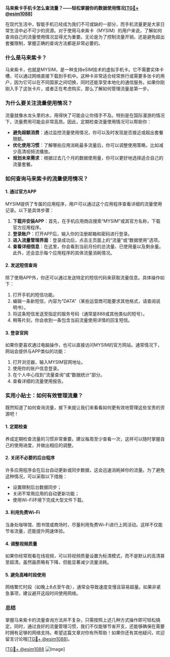 **马来紫卡手机卡怎么查流量？——轻松掌握你的数据使用情况[[TG💪+ @esim1088](https://t.me/s/esim1088)]**

在现代生活中，智能手机已经成为我们不可或缺的一部分，而手机流量更是大家日常生活中必不可少的资源。对于使用马来紫卡（MYSIM）的用户来说，了解如何查询自己的流量使用情况显得尤为重要。无论是为了控制流量开销，还是避免超出套餐限制，掌握正确的查询方法都是非常必要的。

### **什么是马来紫卡？**
马来紫卡，也就是MYSIM，是一种支持eSIM技术的虚拟手机卡。它不需要实体卡槽，可以通过网络直接下载到手机中。这种卡非常适合经常旅行或需要多张卡的用户，因为它可以在不同国家之间切换，同时还能享受本地化的通信服务。如果你刚刚入手了这张卡片，或者正在考虑购买，那么了解如何管理流量是第一步。

### **为什么要关注流量使用情况？**
流量就像水龙头里的水，用得快了可能会让你措手不及。特别是在国际漫游的情况下，流量费用可能会非常高昂。因此，定期检查流量使用情况可以帮助你：
- **避免超额消费**：通过监控流量使用情况，你可以及时发现是否接近或超出套餐限额。
- **优化使用习惯**：了解哪些应用消耗最多流量后，你可以调整使用策略，比如减少高清视频流播放。
- **规划未来需求**：根据过去几个月的数据使用量，你可以更好地选择适合自己的流量套餐。

### **如何查询马来紫卡的流量使用情况？**

#### **1. 通过官方APP**
MYSIM提供了专属的应用程序，用户可以通过这个应用程序查看详细的流量使用记录。以下是具体步骤：
1. **下载并安装APP**：首先，在手机应用商店搜索“MYSIM”或其官方名称，下载官方应用程序。
2. **登录账户**：打开APP后，输入你的注册邮箱和密码进行登录。
3. **进入流量管理界面**：登录成功后，点击主页面上的“流量”或“数据使用”选项。
4. **查看详细信息**：在这里，你会看到当前月份的总流量、已使用量以及剩余量。此外，还会显示每个应用程序的具体流量消耗情况。

#### **2. 发送短信查询**
除了使用APP外，你还可以通过发送特定的短信代码来获取流量信息。具体操作如下：
1. 打开手机的短信功能。
2. 编辑一条新短信，内容为“DATA”（某些运营商可能要求其他格式，请查阅说明书）。
3. 将这条短信发送至指定的服务号码（通常是888或其他类似的短号）。
4. 稍等片刻，你会收到一条包含当前流量使用详情的回复短信。

#### **3. 登录官网**
如果你更喜欢通过电脑操作，也可以直接访问MYSIM的官方网站。通常情况下，网站会提供与APP类似的功能：
1. 打开浏览器，输入MYSIM官网地址。
2. 使用你的账户信息登录。
3. 在个人中心找到“流量查询”或“数据统计”部分。
4. 查看详细的流量使用报告。

### **实用小贴士：如何有效管理流量？**
既然知道了如何查询流量，接下来就让我们来看看如何更有效地管理这些宝贵的资源吧！

#### **1. 定期检查**
养成定期检查流量的习惯非常重要。建议每周至少查看一次，这样可以随时掌握自己的使用进度，并做出相应的调整。

#### **2. 关闭不必要的后台程序**
许多应用程序会在后台自动更新或同步数据，这会迅速消耗掉你的流量。为了避免这种情况，可以采取以下措施：
- 设置限制后台数据同步；
- 关闭不常用应用的自动更新功能；
- 使用Wi-Fi环境下完成大型文件下载。

#### **3. 利用免费Wi-Fi**
当身处咖啡馆、图书馆或商场时，尽量利用免费Wi-Fi进行上网活动。这样不仅能节省流量，还能提升网速体验。

#### **4. 调整视频质量**
如果你经常观看在线视频，可以将视频质量设置为标清模式，而不是默认的高清甚至超清。虽然画质略有下降，但能显著减少流量消耗。

#### **5. 避免高峰时段使用**
网络繁忙时段（如晚上8点至午夜），通常会导致速度变慢且容易超量。如果非紧急事项，建议避开这段时间使用网络。

### **总结**
掌握马来紫卡的流量查询方法并不复杂，只需按照上述几种方式操作即可轻松搞定。同时，通过良好的流量管理习惯，我们不仅能够节省开支，还能够确保在需要时拥有足够的网络支持。希望这篇文章对你有所帮助！如果你还有其他疑问，欢迎留言讨论哦[[TG💪+ @esim1088](https://t.me/s/esim1088)]。

[[TG💪+ @esim1088](https://t.me/s/esim1088) ![Image](https://i.postimg.cc/4NQfJmqS/Snipaste-2025-05-13-00-14-12.png)]